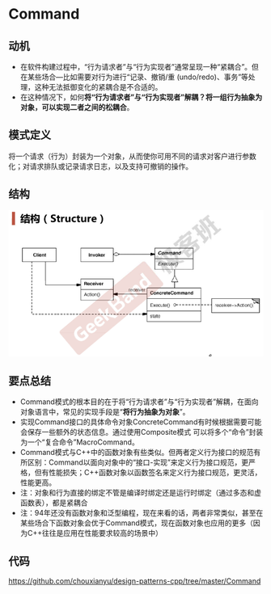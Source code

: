 # Command

## 动机

* 在软件构建过程中，“行为请求者”与“行为实现者”通常呈现一种“紧耦合”。但在某些场合—比如需要对行为进行“记录、撤销/重  (undo/redo)、事务”等处理，这种无法抵御变化的紧耦合是不合适的。
* 在这种情况下，如何**将“行为请求者”与“行为实现者”解耦？将一组行为抽象为对象，可以实现二者之间的松耦合**。

## 模式定义

将一个请求（行为）封装为一个对象，从而使你可用不同的请求对客户进行参数化；对请求排队或记录请求日志，以及支持可撤销的操作。

## 结构

![](./images/Command.png)

## 要点总结

* Command模式的根本目的在于将“行为请求者”与“行为实现者”解耦，在面向对象语言中，常见的实现手段是“**将行为抽象为对象**”。
* 实现Command接口的具体命令对象ConcreteCommand有时候根据需要可能会保存一些额外的状态信息。通过使用Composite模式  可以将多个“命令”封装为一个“复合命令”MacroCommand。
* Command模式与C++中的函数对象有些类似。但两者定义行为接口的规范有所区别：Command以面向对象中的“接口-实现”来定义行为接口规范，更严格，但有性能损失；C++函数对象以函数签名来定义行为接口规范，更灵活，性能更高。
* 注：对象和行为直接的绑定不管是编译时绑定还是运行时绑定（通过多态和虚函数表），都是紧耦合
* 注：94年还没有函数对象和泛型编程，现在来看的话，两者非常类似，甚至在某些场合下函数对象会优于Command模式，现在函数对象也应用的更多（因为C++往往是应用在性能要求较高的场景中）

## 代码

https://github.com/chouxianyu/design-patterns-cpp/tree/master/Command
